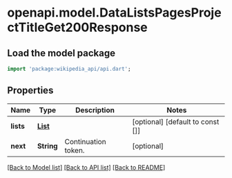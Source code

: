 # openapi.model.DataListsPagesProjectTitleGet200Response

## Load the model package
```dart
import 'package:wikipedia_api/api.dart';
```

## Properties
Name | Type | Description | Notes
------------ | ------------- | ------------- | -------------
**lists** | [**List<ListRead>**](ListRead.md) |  | [optional] [default to const []]
**next** | **String** | Continuation token. | [optional] 

[[Back to Model list]](../README.md#documentation-for-models) [[Back to API list]](../README.md#documentation-for-api-endpoints) [[Back to README]](../README.md)


